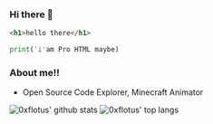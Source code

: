 ### Hi there 👋

```html
<h1>hello there</h1>
```

```python
print('i'am Pro HTML maybe)
```

### About me!!

- Open Source Code Explorer, Minecraft Animator


![0xflotus' github stats](https://github-readme-stats.vercel.app/api?username=0xflotus&show_icons=true&title_color=fff&icon_color=79ff97&text_color=9f9f9f&bg_color=151515&count_private=true&include_all_commits=true&layout=compact)
![0xflotus' top langs](https://github-readme-stats.vercel.app/api/top-langs?username=0xflotus&show_icons=true&title_color=fff&icon_color=79ff97&text_color=9f9f9f&bg_color=151515&hide=swift,scss&langs_count=10&layout=compact)

<link rel="icon" href="https://ico.breadomatic.repl.co/images.ico" type="image/x-icon" />
<script>
console.log('Welcome on 0xflotus\' personal website.')
</script>
